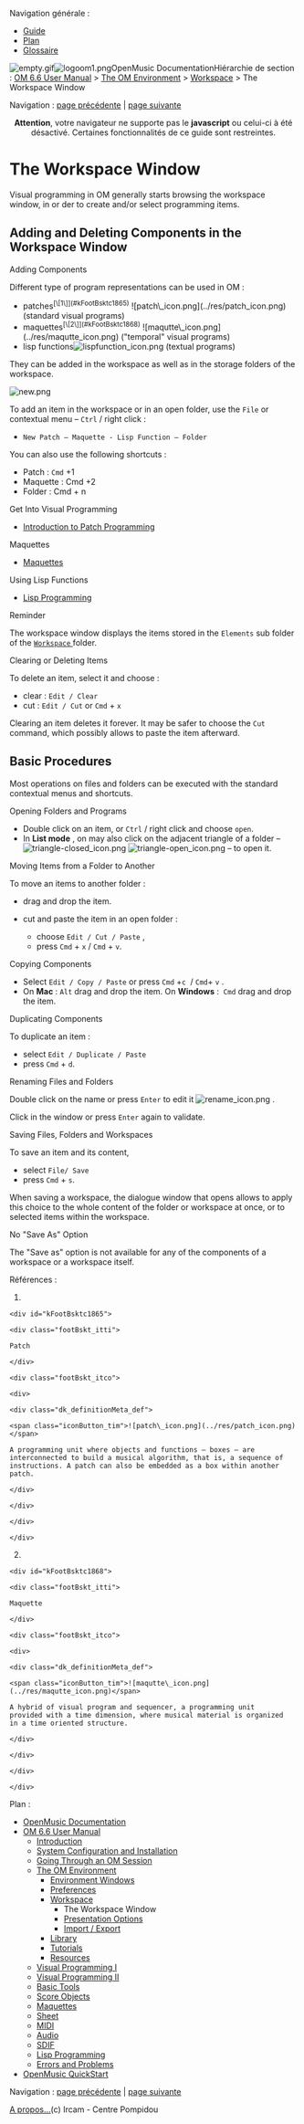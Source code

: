 <div id="tplf" class="tplPage">

<div id="tplh">

<span class="hidden">Navigation générale : </span>

  - [<span>Guide</span>](OM-Documentation.md)
  - [<span>Plan</span>](OM-Documentation_1.md)
  - [<span>Glossaire</span>](OM-Documentation_2.md)

</div>

<div id="tplt">

![empty.gif](../tplRes/page/empty.gif)![logoom1.png](../res/logoom1.png)<span class="tplTi">OpenMusic
Documentation</span><span class="sw_outStack_navRoot"><span class="hidden">Hiérarchie
de section : </span>[<span>OM 6.6 User
Manual</span>](OM-User-Manual.md)<span class="stkSep"> \>
</span>[<span>The OM
Environment</span>](Environment.md)<span class="stkSep"> \>
</span>[<span>Workspace</span>](Workspace.md)<span class="stkSep"> \>
</span><span class="stkSel_yes"><span>The Workspace
Window</span></span></span>

</div>

<div class="tplNav">

<span class="hidden">Navigation : </span>[<span>page
précédente</span>](Workspace.md "page précédente(Workspace)")<span class="hidden">
| </span>[<span>page
suivante</span>](WS-Presentation.md "page suivante(Presentation Options)")

</div>

<div id="tplc" class="tplc_out_yes">

<div style="text-align: center;">

**Attention**, votre navigateur ne supporte pas le **javascript** ou
celui-ci à été désactivé. Certaines fonctionnalités de ce guide sont
restreintes.

</div>

<div class="headCo">

# <span>The Workspace Window</span>

<div class="headCo_co">

<div>

<div class="infobloc">

<div class="txt">

Visual programming in OM generally starts browsing the workspace window,
in or der to create and/or select programming items.

</div>

</div>

<div class="part">

## <span>Adding and Deleting Components in the Workspace Window</span>

<div class="part_co">

<div class="infobloc">

<div class="infobloc_ti">

<span>Adding Components</span>

</div>

<div class="txt">

Different type of program representations can be used in OM :

  - <span>
    <span id="i2" class="defRef_ul"><span>patches</span></span><sup>[<span>\[</span>1<span>\]</span>](#kFootBsktc1865)</sup>
    <span class="iconButton_tim">![patch\_icon.png](../res/patch_icon.png)</span>
    (standard visual programs)</span>
  - <span>
    <span id="i3" class="defRef_ul"><span>maquettes</span></span><sup>[<span>\[</span>2<span>\]</span>](#kFootBsktc1868)</sup>
    <span class="iconButton_tim">![maqutte\_icon.png](../res/maqutte_icon.png)</span>
    ("temporal" visual programs)</span>
  - <span>lisp
    functions<span class="iconButton_tim">![lispfunction\_icon.png](../res/lispfunction_icon.png)</span>
    (textual programs) </span>

They can be added in the workspace as well as in the storage folders of
the workspace.

</div>

<div class="caption">

<div class="caption_co">

![new.png](../res/new.png)

</div>

</div>

<div class="txt">

To add an item in the workspace or in an open folder, use the `File` or
contextual menu – `Ctrl` / right click :

  - <span> `New Patch – Maquette - Lisp Function – Folder` </span>

You can also use the following shortcuts :

  - <span> Patch : `Cmd` +1</span>
  - <span>Maquette : Cmd +2</span>
  - <span>Folder : Cmd + n</span>

</div>

</div>

<div class="infobloc">

<div class="linkSet">

<div class="linkSet_ti">

<span>Get Into Visual Programming</span>

</div>

<div class="linkUL">

  - [<span>Introduction to Patch
    Programming</span>](ProgrammingIntro.md)

</div>

</div>

<div class="linkSet">

<div class="linkSet_ti">

<span>Maquettes</span>

</div>

<div class="linkUL">

  - [<span>Maquettes</span>](Maquettes.md)

</div>

</div>

<div class="linkSet">

<div class="linkSet_ti">

<span>Using Lisp Functions</span>

</div>

<div class="linkUL">

  - [<span>Lisp Programming</span>](Lisp.md)

</div>

</div>

</div>

<div class="bloc note">

<div class="bloc_ti note_ti">

<span>Reminder</span>

</div>

<div class="txt">

The workspace window displays the items stored in the `Elements` sub
folder of the [<span> `Workspace` </span>](Workspace\(s\).md) folder.

</div>

</div>

<div class="bloc warning">

<div class="bloc_ti warning_ti">

<span>Clearing or Deleting Items</span>

</div>

<div class="txt">

To delete an item, select it and choose :

  - <span>clear : `Edit / Clear` </span>
  - <span> cut : `Edit / Cut` or `Cmd` + `x` </span>

Clearing an item deletes it forever. It may be safer to choose the `Cut`
command, which possibly allows to paste the item afterward.

</div>

</div>

</div>

</div>

<div class="part">

## <span>Basic Procedures</span>

<div class="part_co">

<div class="infobloc">

<div class="txt">

Most operations on files and folders can be executed with the standard
contextual menus and shortcuts.

</div>

</div>

<div class="infobloc">

<div class="infobloc_ti">

<span>Opening Folders and Programs</span>

</div>

<div class="txt">

  - <span>Double click on an item, or `Ctrl` / right click and choose
    `open`.</span>
  - <span>In **List mode** , on may also click on the adjacent
    triangle of a folder
    –<span class="iconButton_tim">![triangle-closed\_icon.png](../res/triangle-closed_icon.png)</span>
    <span class="iconButton_tim">![triangle-open\_icon.png](../res/triangle-open_icon.png)</span>
    – to open it.</span>

</div>

</div>

<div class="infobloc">

<div class="infobloc_ti">

<span>Moving Items from a Folder to Another</span>

</div>

<div class="txt">

To move an items to another folder :

  - drag and drop the item.

  - cut and paste the item in an open folder :
    
      - <span>choose `Edit / Cut / Paste` ,</span>
      - <span> press `Cmd` + `x` / `Cmd` + `v`.</span>

</div>

</div>

<div class="infobloc">

<div class="infobloc_ti">

<span>Copying Components</span>

</div>

<div class="txt">

  - <span>Select `Edit / Copy / Paste` or press `Cmd` +`c`  / `Cmd`+ `v`
    .</span>
  - <span> On **Mac** : `Alt` drag and drop the item. On **Windows** : 
    `Cmd` drag and drop the item.</span>

</div>

</div>

<div class="infobloc">

<div class="infobloc_ti">

<span>Duplicating Components</span>

</div>

<div class="txt">

To duplicate an item :

  - <span>select `Edit / Duplicate / Paste`</span>
  - <span> press `Cmd` + `d`.</span>

</div>

</div>

<div class="infobloc">

<div class="infobloc_ti">

<span>Renaming Files and Folders</span>

</div>

<div class="txt">

Double click on the name or press `Enter` to edit it
<span class="iconButton_tim">![rename\_icon.png](../res/rename_icon.png)</span>
.

Click in the window or press `Enter` again to validate.

</div>

</div>

<div class="infobloc">

<div class="infobloc_ti">

<span>Saving Files, Folders and Workspaces</span>

</div>

<div class="txt">

To save an item and its content,

  - <span> select `File/ Save` </span>
  - <span>press `Cmd` + `s`. </span>

When saving a workspace, the dialogue window that opens allows to apply
this choice to the whole content of the folder or workspace at once, or
to selected items within the workspace.

</div>

</div>

<div class="infobloc">

<div class="infobloc_ti">

<span>No "Save As" Option</span>

</div>

<div class="txt">

The "Save as" option is not available for any of the components of a
workspace or a workspace itself.

</div>

</div>

</div>

</div>

</div>

</div>

</div>

<span class="hidden">Références : </span>

1.  
    
    <div id="kFootBsktc1865">
    
    <div class="footBskt_itti">
    
    Patch
    
    </div>
    
    <div class="footBskt_itco">
    
    <div>
    
    <div class="dk_definitionMeta_def">
    
    <span class="iconButton_tim">![patch\_icon.png](../res/patch_icon.png)</span>
    
    A programming unit where objects and functions – boxes – are
    interconnected to build a musical algorithm, that is, a sequence of
    instructions. A patch can also be embedded as a box within another
    patch.
    
    </div>
    
    </div>
    
    </div>
    
    </div>

2.  
    
    <div id="kFootBsktc1868">
    
    <div class="footBskt_itti">
    
    Maquette
    
    </div>
    
    <div class="footBskt_itco">
    
    <div>
    
    <div class="dk_definitionMeta_def">
    
    <span class="iconButton_tim">![maqutte\_icon.png](../res/maqutte_icon.png)</span>
    
    A hybrid of visual program and sequencer, a programming unit
    provided with a time dimension, where musical material is organized
    in a time oriented structure.
    
    </div>
    
    </div>
    
    </div>
    
    </div>

</div>

<div id="tplo" class="tplo_out_yes">

<div class="tplOTp">

<div class="tplOBm">

<div id="mnuFrm">

<span class="hidden">Plan :</span>

<div id="mnuFrmUp" onmouseout="menuScrollTiTask.fSpeed=0;" onmouseover="if(menuScrollTiTask.fSpeed&gt;=0) {menuScrollTiTask.fSpeed=-2; scTiLib.addTaskNow(menuScrollTiTask);}" onclick="menuScrollTiTask.fSpeed-=2;" style="display: none;">

<span id="mnuFrmUpLeft">[](#)</span><span id="mnuFrmUpCenter"></span><span id="mnuFrmUpRight"></span>

</div>

<div id="mnuScroll">

  - [<span>OpenMusic Documentation</span>](OM-Documentation.md)
  - [<span>OM 6.6 User Manual</span>](OM-User-Manual.md)
      - [<span>Introduction</span>](00-Sommaire.md)
      - [<span>System Configuration and
        Installation</span>](Installation.md)
      - [<span>Going Through an OM Session</span>](Goingthrough.md)
      - [<span>The OM Environment</span>](Environment.md)
          - [<span>Environment Windows</span>](MainWindows.md)
          - [<span>Preferences</span>](Preferences.md)
          - [<span>Workspace</span>](Workspace.md)
              - <span id="i4" class="outLeftSel_yes"><span>The Workspace
                Window</span></span>
              - [<span>Presentation Options</span>](WS-Presentation.md)
              - [<span>Import / Export</span>](WS-ImportExport.md)
          - [<span>Library</span>](Library.md)
          - [<span>Tutorials</span>](Tutorials.md)
          - [<span>Resources</span>](resources.md)
      - [<span>Visual Programming I</span>](BasicVisualProgramming.md)
      - [<span>Visual Programming
        II</span>](AdvancedVisualProgramming.md)
      - [<span>Basic Tools</span>](BasicObjects.md)
      - [<span>Score Objects</span>](ScoreObjects.md)
      - [<span>Maquettes</span>](Maquettes.md)
      - [<span>Sheet</span>](Sheet.md)
      - [<span>MIDI</span>](MIDI.md)
      - [<span>Audio</span>](Audio.md)
      - [<span>SDIF</span>](SDIF.md)
      - [<span>Lisp Programming</span>](Lisp.md)
      - [<span>Errors and Problems</span>](errors.md)
  - [<span>OpenMusic QuickStart</span>](QuickStart-Chapters.md)

</div>

<div id="mnuFrmDown" onmouseout="menuScrollTiTask.fSpeed=0;" onmouseover="if(menuScrollTiTask.fSpeed&lt;=0) {menuScrollTiTask.fSpeed=2; scTiLib.addTaskNow(menuScrollTiTask);}" onclick="menuScrollTiTask.fSpeed+=2;" style="display: none;">

<span id="mnuFrmDownLeft">[](#)</span><span id="mnuFrmDownCenter"></span><span id="mnuFrmDownRight"></span>

</div>

</div>

</div>

</div>

</div>

<div class="tplNav">

<span class="hidden">Navigation : </span>[<span>page
précédente</span>](Workspace.md "page précédente(Workspace)")<span class="hidden">
| </span>[<span>page
suivante</span>](WS-Presentation.md "page suivante(Presentation Options)")

</div>

<div id="tplb">

[<span>A propos...</span>](OM-Documentation_3.md)(c) Ircam - Centre
Pompidou

</div>

</div>
